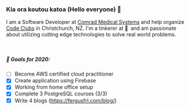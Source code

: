 ### Kia ora koutou katoa (Hello everyone) 👋

I am a Software Developer at [Comrad Medical Systems](https://comrad.co.nz/) and help organize [Code Clubs](https://codeclub.nz/) in Christchurch, NZ. I'm a tinkerer at :yellow_heart:&ensp;and am passionate about utilizing cutting edge technologies to solve real world problems.

<br />

##### 🎯 Goals for 2020:
- [ ] Become AWS certified cloud practitioner
- [x] Create application using Firebase
- [x] Working from home office setup
- [x] Complete 3 PostgreSQL courses (3/3)
- [x] Write 4 blogs (https://fergusfrl.com/blog/)
